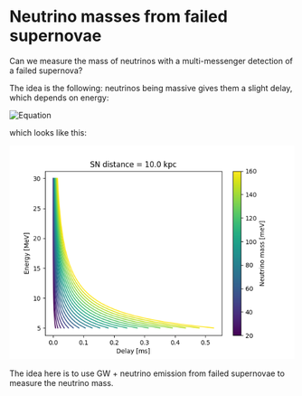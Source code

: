 # Neutrino masses from failed supernovae

Can we measure the mass of neutrinos with a multi-messenger detection of a failed supernova?

The idea is the following: neutrinos being massive gives them a slight delay, which depends on energy: 

![Equation](https://latex.codecogs.com/png.image?\dpi{110}\bg{white}\Delta&space;t&space;\approx&space;\frac{D}{c}&space;\frac{m^2}{E^2})

which looks like this:

![figure](delays.png)

The idea here is to use GW + neutrino emission from failed supernovae to measure the neutrino mass.